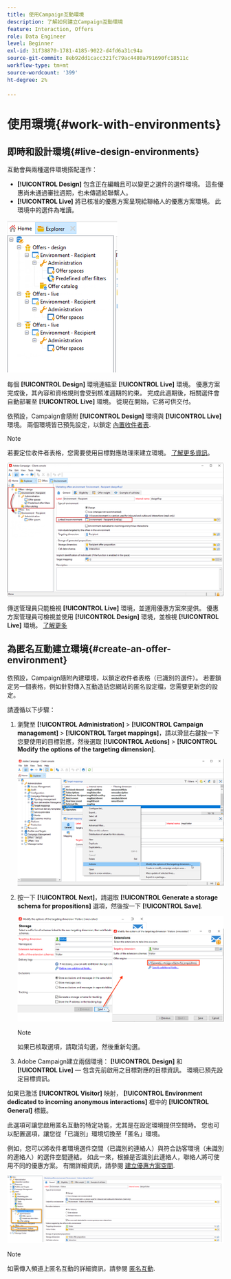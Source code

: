 ```yaml
---
title: 使用Campaign互動環境
description: 了解如何建立Campaign互動環境
feature: Interaction, Offers
role: Data Engineer
level: Beginner
exl-id: 31f38870-1781-4185-9022-d4fd6a31c94a
source-git-commit: 8eb92dd1cacc321fc79ac4480a791690fc18511c
workflow-type: tm+mt
source-wordcount: '399'
ht-degree: 2%

---
```


# 使用環境{#work-with-environments}

## 即時和設計環境{#live-design-environments}

互動會與兩種選件環境搭配運作：

* **[!UICONTROL Design]** 包含正在編輯且可以變更之選件的選件環境。 這些優惠尚未通過審批週期，也未傳遞給聯繫人。
* **[!UICONTROL Live]** 將已核准的優惠方案呈現給聯絡人的優惠方案環境。 此環境中的選件為唯讀。

![](assets/offer_environments_overview_001.png)

每個 **[!UICONTROL Design]** 環境連結至 **[!UICONTROL Live]** 環境。 優惠方案完成後，其內容和資格規則會受到核准週期的約束。 完成此週期後，相關選件會自動部署至 **[!UICONTROL Live]** 環境。 從現在開始，它將可供交付。

依預設，Campaign會隨附 **[!UICONTROL Design]** 環境與 **[!UICONTROL Live]** 環境。 兩個環境皆已預先設定，以鎖定 [內置收件者表](../dev/datamodel.md#ootb-profiles).

>[!NOTE]
>
>若要定位收件者表格，您需要使用目標對應助理來建立環境。 [了解更多資訊](#creating-an-offer-environment)。

![](assets/offer_environments_overview_002.png)

傳送管理員只能檢視 **[!UICONTROL Live]** 環境，並運用優惠方案來提供。 優惠方案管理員可檢視並使用 **[!UICONTROL Design]** 環境，並檢視 **[!UICONTROL Live]** 環境。 [了解更多](interaction-operators.md)

## 為匿名互動建立環境{#create-an-offer-environment}

依預設，Campaign隨附內建環境，以鎖定收件者表格（已識別的選件）。 若要鎖定另一個表格，例如針對傳入互動造訪您網站的匿名設定檔，您需要更新您的設定。

請遵循以下步驟：

1. 瀏覽至 **[!UICONTROL Administration]** > **[!UICONTROL Campaign management]** > **[!UICONTROL Target mappings]**，請以滑鼠右鍵按一下您要使用的目標對應，然後選取 **[!UICONTROL Actions]** > **[!UICONTROL Modify the options of the targeting dimension]**.

   ![](assets/offer_env_anonymous_001.png)

1. 按一下 **[!UICONTROL Next]**，請選取 **[!UICONTROL Generate a storage schema for propositions]** 選項，然後按一下 **[!UICONTROL Save]**.

   ![](assets/offer_env_anonymous_002.png)

   >[!NOTE]
   >
   >如果已核取選項，請取消勾選，然後重新勾選。

1. Adobe Campaign建立兩個環境： **[!UICONTROL Design]** 和 **[!UICONTROL Live]**  — 包含先前啟用之目標對應的目標資訊。 環境已預先設定目標資訊。

如果已激活 **[!UICONTROL Visitor]** 映射， **[!UICONTROL Environment dedicated to incoming anonymous interactions]** 框中的 **[!UICONTROL General]** 標籤。

此選項可讓您啟用匿名互動的特定功能，尤其是在設定環境提供空間時。 您也可以配置選項，讓您從「已識別」環境切換至「匿名」環境。

例如，您可以將收件者環境選件空間（已識別的連絡人）與符合訪客環境（未識別的連絡人）的選件空間連結。 如此一來，根據是否識別此連絡人，聯絡人將可使用不同的優惠方案。 有關詳細資訊，請參閱 [建立優惠方案空間](interaction-offer-spaces.md).

![](assets/offer_env_anonymous_003.png)

>[!NOTE]
>
>如需傳入頻道上匿名互動的詳細資訊，請參閱 [匿名互動](anonymous-interactions.md).
